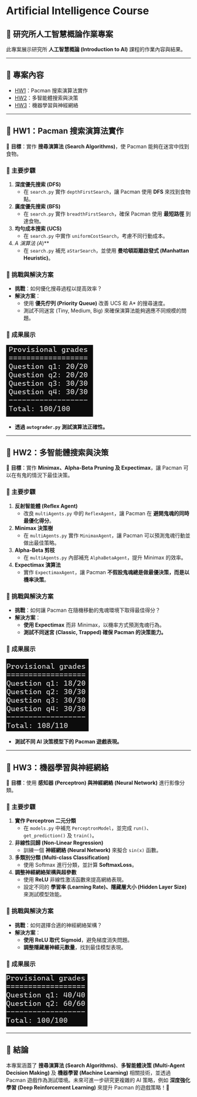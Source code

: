 # Artificial Intelligence Course

## 🎯 研究所人工智慧概論作業專案
此專案展示研究所 **人工智慧概論 (Introduction to AI)** 課程的作業內容與結果。

---

## 📂 專案內容
- [HW1](https://github.com/pincheng0523/Introduction-to-Artificial-Intelligence/tree/main/HW1)：Pacman 搜索演算法實作
- [HW2](https://github.com/pincheng0523/Introduction-to-Artificial-Intelligence/tree/main/HW2)：多智能體搜索與決策
- [HW3](https://github.com/pincheng0523/Introduction-to-Artificial-Intelligence/tree/main/HW3)：機器學習與神經網絡

---

## 📌 HW1：Pacman 搜索演算法實作

📌 **目標**：實作 **搜尋演算法 (Search Algorithms)**，使 Pacman 能夠在迷宮中找到食物。

### 🔹 主要步驟
1. **深度優先搜索 (DFS)**
   - 在 `search.py` 實作 `depthFirstSearch`，讓 Pacman 使用 **DFS** 來找到食物點。
2. **廣度優先搜索 (BFS)**
   - 在 `search.py` 實作 `breadthFirstSearch`，確保 Pacman 使用 **最短路徑** 到達食物。
3. **均勻成本搜索 (UCS)**
   - 在 `search.py` 中實作 `uniformCostSearch`，考慮不同行動成本。
4. **A* 演算法 (A*)**
   - 在 `search.py` 補充 `aStarSearch`，並使用 **曼哈頓距離啟發式 (Manhattan Heuristic)**。

### 🔹 挑戰與解決方案
- **挑戰**：如何優化搜尋過程以提高效率？
- **解決方案**：
  - 使用 **優先佇列 (Priority Queue)** 改善 UCS 和 A* 的搜尋速度。
  - 測試不同迷宮 (Tiny, Medium, Big) 來確保演算法能夠適應不同規模的問題。

### 🔹 成果展示

![HW1 Results](https://github.com/pincheng0523/Introduction-to-Artificial-Intelligence/blob/main/HW1/Grade.png)

- **透過 `autograder.py` 測試演算法正確性。**

---

## 📌 HW2：多智能體搜索與決策

📌 **目標**：實作 **Minimax、Alpha-Beta Pruning 及 Expectimax**，讓 Pacman 可以在有鬼的情況下最佳決策。

### 🔹 主要步驟
1. **反射智能體 (Reflex Agent)**
   - 改良 `multiAgents.py` 中的 `ReflexAgent`，讓 Pacman 在 **避開鬼魂的同時最優化得分**。
2. **Minimax 決策樹**
   - 在 `multiAgents.py` 實作 `MinimaxAgent`，讓 Pacman 可以預測鬼魂行動並做出最佳策略。
3. **Alpha-Beta 剪枝**
   - 在 `multiAgents.py` 內部補充 `AlphaBetaAgent`，提升 Minimax 的效率。
4. **Expectimax 演算法**
   - 實作 `ExpectimaxAgent`，讓 Pacman **不假設鬼魂總是做最優決策，而是以機率決策**。

### 🔹 挑戰與解決方案
- **挑戰**：如何讓 Pacman 在隨機移動的鬼魂環境下取得最佳得分？
- **解決方案**：
  - **使用 Expectimax** 而非 Minimax，以機率方式預測鬼魂行為。
  - **測試不同迷宮 (Classic, Trapped) 確保 Pacman 的決策能力。**

### 🔹 成果展示
![HW2 Results](https://github.com/pincheng0523/Introduction-to-Artificial-Intelligence/blob/main/HW2/Grade.png)

- **測試不同 AI 決策模型下的 Pacman 遊戲表現。**

---

## 📌 HW3：機器學習與神經網絡

📌 **目標**：使用 **感知器 (Perceptron) 與神經網絡 (Neural Network)** 進行影像分類。

### 🔹 主要步驟
1. **實作 Perceptron 二元分類**
   - 在 `models.py` 中補充 `PerceptronModel`，並完成 `run()`、`get_prediction()` 及 `train()`。
2. **非線性回歸 (Non-Linear Regression)**
   - 訓練一個 **神經網絡 (Neural Network)** 來擬合 `sin(x)` 函數。
3. **多類別分類 (Multi-class Classification)**
   - 使用 Softmax 進行分類，並計算 **SoftmaxLoss**。
4. **調整神經網絡架構與超參數**
   - 使用 **ReLU** 非線性激活函數來提高網絡表現。
   - 設定不同的 **學習率 (Learning Rate)、隱藏層大小 (Hidden Layer Size)** 來測試模型效能。

### 🔹 挑戰與解決方案
- **挑戰**：如何選擇合適的神經網絡架構？
- **解決方案**：
  - **使用 ReLU 取代 Sigmoid**，避免梯度消失問題。
  - **調整隱藏層神經元數量**，找到最佳模型表現。

### 🔹 成果展示
![HW3 Results](https://github.com/pincheng0523/Introduction-to-Artificial-Intelligence/blob/main/HW3/Grade.png)

---

## 📌 結論
本專案涵蓋了 **搜尋演算法 (Search Algorithms)**、**多智能體決策 (Multi-Agent Decision Making)** 及 **機器學習 (Machine Learning)** 相關技術，並透過 Pacman 遊戲作為測試環境。未來可進一步研究更複雜的 AI 策略，例如 **深度強化學習 (Deep Reinforcement Learning)** 來提升 Pacman 的遊戲策略！🚀

